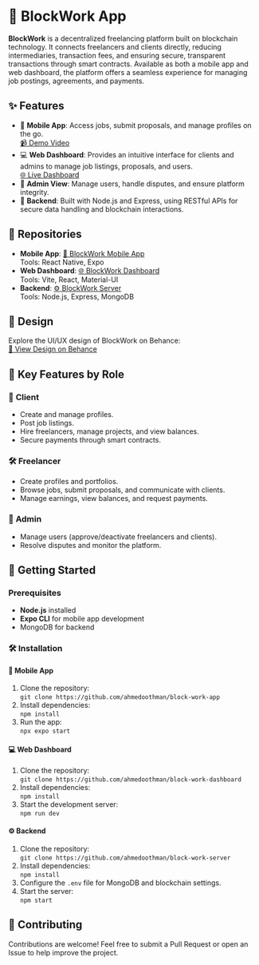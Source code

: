 # 🚀 BlockWork App

**BlockWork** is a decentralized freelancing platform built on blockchain technology. It connects freelancers and clients directly, reducing intermediaries, transaction fees, and ensuring secure, transparent transactions through smart contracts. Available as both a mobile app and web dashboard, the platform offers a seamless experience for managing job postings, agreements, and payments.

## ✨ Features

- 📱 **Mobile App**: Access jobs, submit proposals, and manage profiles on the go.  
  [📹 Demo Video](#)
- 💻 **Web Dashboard**: Provides an intuitive interface for clients and admins to manage job listings, proposals, and users.  
  [🌐 Live Dashboard](https://blockwork.vercel.app/)
- 🔑 **Admin View**: Manage users, handle disputes, and ensure platform integrity.
- 🚀 **Backend**: Built with Node.js and Express, using RESTful APIs for secure data handling and blockchain interactions.

## 📂 Repositories

- **Mobile App**: [📲 BlockWork Mobile App](https://github.com/ahmedoothman/block-work-app)  
  Tools: React Native, Expo
- **Web Dashboard**: [🌐 BlockWork Dashboard](https://github.com/ahmedoothman/block-work-dashboard)  
  Tools: Vite, React, Material-UI
- **Backend**: [⚙️ BlockWork Server](https://github.com/ahmedoothman/block-work-server)  
  Tools: Node.js, Express, MongoDB

## 🎨 Design

Explore the UI/UX design of BlockWork on Behance:  
[🎨 View Design on Behance](https://www.behance.net/gallery/204653407/BlockWork-App)

## 🚀 Key Features by Role

### 🎯 **Client**
- Create and manage profiles.
- Post job listings.
- Hire freelancers, manage projects, and view balances.
- Secure payments through smart contracts.

### 🛠️ **Freelancer**
- Create profiles and portfolios.
- Browse jobs, submit proposals, and communicate with clients.
- Manage earnings, view balances, and request payments.

### 🔑 **Admin**
- Manage users (approve/deactivate freelancers and clients).
- Resolve disputes and monitor the platform.

## 🚀 Getting Started

### Prerequisites
- **Node.js** installed
- **Expo CLI** for mobile app development
- MongoDB for backend

### 🛠️ Installation

#### 📱 Mobile App
1. Clone the repository:  
   `git clone https://github.com/ahmedoothman/block-work-app`
2. Install dependencies:  
   `npm install`
3. Run the app:  
   `npx expo start`

#### 💻 Web Dashboard
1. Clone the repository:  
   `git clone https://github.com/ahmedoothman/block-work-dashboard`
2. Install dependencies:  
   `npm install`
3. Start the development server:  
   `npm run dev`

#### ⚙️ Backend
1. Clone the repository:  
   `git clone https://github.com/ahmedoothman/block-work-server`
2. Install dependencies:  
   `npm install`
3. Configure the `.env` file for MongoDB and blockchain settings.
4. Start the server:  
   `npm start`

## 🤝 Contributing

Contributions are welcome! Feel free to submit a Pull Request or open an Issue to help improve the project.
